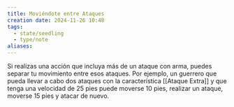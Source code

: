 ```yaml
---
title: Moviéndote entre Ataques
creation date: 2024-11-26 10:48
tags:
  - state/seedling
  - type/note
aliases:
---
```

Si realizas una acción que incluya más de un ataque con arma, puedes separar tu movimiento entre esos ataques. Por ejemplo, un guerrero que pueda llevar a cabo dos ataques con la característica [[Ataque Extra]] y que tenga una velocidad de 25 pies puede moverse 10 pies, realizar un ataque, moverse 15 pies y atacar de nuevo.